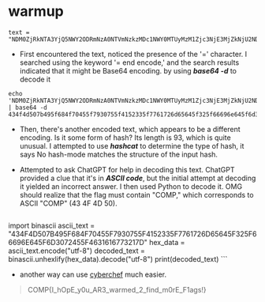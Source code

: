 # warmup
```
text = "NDM0ZjRkNTA3YjQ5NWY2ODRmNzA0NTVmNzkzMDc1NWY0MTUyMzM1Zjc3NjE3MjZkNjU2NDVmMzI1ZjY2Njk2ZTY0NWY2ZDMwNzI0NTVmNDYzMTYxNjc3MzIxN2Q="
```

* First encountered the text, noticed the presence of the '=' character. I searched using the keyword '= end encode,' and the search results indicated that it might be Base64 encoding. by using ***base64 -d*** to decode it

```
echo 'NDM0ZjRkNTA3YjQ5NWY2ODRmNzA0NTVmNzkzMDc1NWY0MTUyMzM1Zjc3NjE3MjZkNjU2NDVmMzI1ZjY2Njk2ZTY0NWY2ZDMwNzI0NTVmNDYzMTYxNjc3MzIxN2Q=' | base64 -d
434f4d507b495f684f70455f7930755f4152335f7761726d65645f325f66696e645f6d3072455f4631616773217d
```

* Then, there's another encoded text, which appears to be a different encoding. Is it some form of hash? Its length is 93, which is quite unusual. I attempted to use ***hashcat*** to determine the type of hash, it says No hash-mode matches the structure of the input hash.

* Attempted to ask ChatGPT for help in decoding this text. ChatGPT provided a clue that it's in ***ASCII code***, but the initial attempt at decoding it yielded an incorrect answer. I then used Python to decode it. OMG should realize that the flag must contain "COMP," which corresponds to ASCII "COMP" (43 4F 4D 50).

	```
import binascii
ascii_text = "434F4D507B495F684F70455F7930755F4152335F7761726D65645F325F66696E645F6D3072455F4631616773217D"
hex_data = ascii_text.encode("utf-8")
decoded_text = binascii.unhexlify(hex_data).decode("utf-8")
print(decoded_text)
	```
* another way can use [cyberchef](https://gchq.github.io/CyberChef/) much easier. 

>COMP{I_hOpE_y0u_AR3_warmed_2_find_m0rE_F1ags!} 

